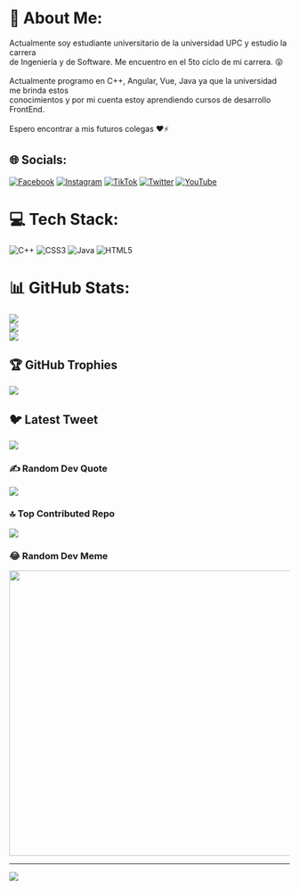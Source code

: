 # 💫 About Me:
Actualmente soy estudiante universitario de la universidad UPC y estudio la carrera<br>de Ingeniería y de Software. Me encuentro en el 5to ciclo de mi carrera. 😝
<br><br>
Actualmente programo en C++, Angular, Vue, Java ya que la universidad me brinda estos
<br>conocimientos y por mi cuenta estoy aprendiendo cursos de desarrollo FrontEnd.
<br><br>Espero encontrar a mis futuros colegas ❤⚡


## 🌐 Socials:
[![Facebook](https://img.shields.io/badge/Facebook-%231877F2.svg?logo=Facebook&logoColor=white)](https://facebook.com/https://www.facebook.com/Mathchette/) [![Instagram](https://img.shields.io/badge/Instagram-%23E4405F.svg?logo=Instagram&logoColor=white)](https://instagram.com/https://www.instagram.com/kuni_2005/) [![TikTok](https://img.shields.io/badge/TikTok-%23000000.svg?logo=TikTok&logoColor=white)]([https://tiktok.com/@https://www.tiktok.com/@kuni_2005?is_from_webapp=1&sender_device=pc](https://www.tiktok.com/@kuni_2005?is_from_webapp=1&sender_device=pc)) [![Twitter](https://img.shields.io/badge/Twitter-%231DA1F2.svg?logo=Twitter&logoColor=white)](https://twitter.com/https://twitter.com/kuni_2005) [![YouTube](https://img.shields.io/badge/YouTube-%23FF0000.svg?logo=YouTube&logoColor=white)](https://youtube.com/@https://www.youtube.com/channel/UCDA0zpRz6R_4SBs6rYBEDrA) 

# 💻 Tech Stack:
![C++](https://img.shields.io/badge/c++-%2300599C.svg?style=for-the-badge&logo=c%2B%2B&logoColor=white) ![CSS3](https://img.shields.io/badge/css3-%231572B6.svg?style=for-the-badge&logo=css3&logoColor=white) ![Java](https://img.shields.io/badge/java-%23ED8B00.svg?style=for-the-badge&logo=java&logoColor=white) ![HTML5](https://img.shields.io/badge/html5-%23E34F26.svg?style=for-the-badge&logo=html5&logoColor=white)
# 📊 GitHub Stats:
![](https://github-readme-stats.vercel.app/api?username=kuni2005&theme=swift&hide_border=true&include_all_commits=false&count_private=false)<br/>
![](https://github-readme-streak-stats.herokuapp.com/?user=kuni2005&theme=swift&hide_border=true)<br/>
![](https://github-readme-stats.vercel.app/api/top-langs/?username=kuni2005&theme=swift&hide_border=true&include_all_commits=false&count_private=false&layout=compact)

## 🏆 GitHub Trophies
![](https://github-profile-trophy.vercel.app/?username=kuni2005&theme=gitdimmed&no-frame=true&no-bg=true&margin-w=4)

## 🐦 Latest Tweet
[![](https://gtce.itsvg.in/api?username=https://twitter.com/kuni_2005)](https://github.com/VishwaGauravIn/github-twitter-card-embed)

### ✍️ Random Dev Quote
![](https://quotes-github-readme.vercel.app/api?type=vetical&theme=light)

### 🔝 Top Contributed Repo
![](https://github-contributor-stats.vercel.app/api?username=kuni2005&limit=5&theme=dark&combine_all_yearly_contributions=true)

### 😂 Random Dev Meme
<img src="https://rm.up.railway.app/" width="512px"/>

---
[![](https://visitcount.itsvg.in/api?id=kuni2005&icon=2&color=1)](https://visitcount.itsvg.in)

<!-- Proudly created with GPRM ( https://gprm.itsvg.in ) -->
